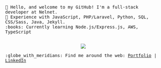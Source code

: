 
<samp>  
👋 Hello, and welcome to my GitHub! I'm a full-stack developer at Nelnet.
  <br> 🧠 Experience with JavaScript, PHP/Laravel, Python, SQL, CSS/Sass, Java, Jekyll.
  <br> :books: Currently learning Node.js/Express.js, AWS, TypeScript<br><br>
  <p align="center">
  <img src="https://media3.giphy.com/media/BRN2Xi0MqnjjO/giphy.gif?cid=ecf05e47f863s2ubi0i84759st2rodfob47uwce7vxopqpi8&ep=v1_gifs_related&rid=giphy.gif&ct=g">
  </p>
:globe_with_meridians: Find me around the web: <a href="https://alyssabenipayo.netlify.app/">Portfolio</a> | <a href="https://www.linkedin.com/in/alyssabenipayo/">LinkedIn</a><br>
</samp>
